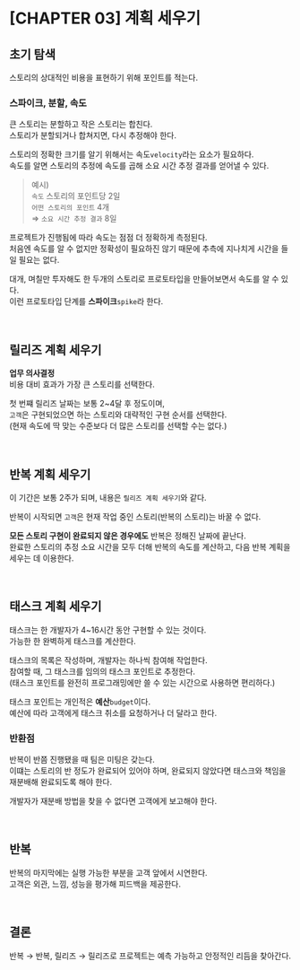 # [CHAPTER 03] 계획 세우기

## 초기 탐색

스토리의 상대적인 비용을 표현하기 위해 포인트를 적는다.

### 스파이크, 분할, 속도

큰 스토리는 분할하고 작은 스토리는 합친다.   
스토리가 분할되거나 합쳐지면, 다시 추정해야 한다.

스토리의 정확한 크기를 알기 위해서는 속도`velocity`라는 요소가 필요하다.   
속도를 알면 스토리의 추정에 속도를 곱해 소요 시간 추정 결과를 얻어낼 수 있다.

> 예시)   
> `속도` 스토리의 포인트당 2일   
> `어떤 스토리의 포인트` 4개   
> ⇒ `소요 시간 추정 결과` 8일

프로젝트가 진행됨에 따라 속도는 점점 더 정확하게 측정된다.   
처음엔 속도를 알 수 없지만 정확성이 필요하진 않기 때문에 추측에 지나치게 시간을 들일 필요는 없다.

대개, 며칠만 투자해도 한 두개의 스토리로 프로토타입을 만들어보면서 속도를 알 수 있다.   
이런 프로토타입 단계를 **스파이크**`spike`라 한다.

<br/>

## 릴리즈 계획 세우기

**업무 의사결정**   
비용 대비 효과가 가장 큰 스토리를 선택한다.

첫 번쨰 릴리즈 날짜는 보통 2~4달 후 정도이며,   
`고객`은 구현되었으면 하는 스토리와 대략적인 구현 순서를 선택한다.   
(현재 속도에 딱 맞는 수준보다 더 많은 스토리를 선택할 수는 없다.)

<br/>

## 반복 계획 세우기

이 기간은 보통 2주가 되며, 내용은 `릴리즈 계획 세우기`와 같다.

반복이 시작되면 `고객`은 현재 작업 중인 스토리(반복의 스토리)는 바꿀 수 없다.

**모든 스토리 구현이 완료되지 않은 경우에도** 반복은 정해진 날짜에 끝난다.   
완료한 스토리의 추정 소요 시간을 모두 더해 반복의 속도를 계산하고, 다음 반복 계획을 세우는 데 이용한다.

<br/>

## 태스크 계획 세우기

태스크는 한 개발자가 4~16시간 동안 구현할 수 있는 것이다.   
가능한 한 완벽하게 태스크를 계산한다.

태스크의 목록은 작성하며, 개발자는 하나씩 참여해 작업한다.   
참여할 때, 그 태스크를 임의의 태스크 포인트로 추정한다.   
(태스크 포인트를 완전히 프로그래밍에만 쓸 수 있는 시간으로 사용하면 편리하다.)

태스크 포인트는 개인적은 **예산**`budget`이다.   
예산에 따라 고객에게 태스크 취소를 요청하거나 더 달라고 한다.

### 반환점

반복이 반쯤 진행됐을 때 팀은 미팅은 갖는다.   
이떄는 스토리의 반 정도가 완료되어 있어야 하며, 완료되지 않았다면 태스크와 책임을 재분배해 완료되도록 해야 한다.

개발자가 재분배 방법을 찾을 수 없다면 고객에게 보고해야 한다.

<br/>

## 반복

반복의 마지막에는 실행 가능한 부분을 고객 앞에서 시연한다.   
고객은 외관, 느낌, 성능을 평가해 피드백을 제공한다.

<br/>

## 결론

반복 → 반복, 릴리즈 → 릴리즈로 프로젝트는 예측 가능하고 안정적인 리듬을 찾아간다.
